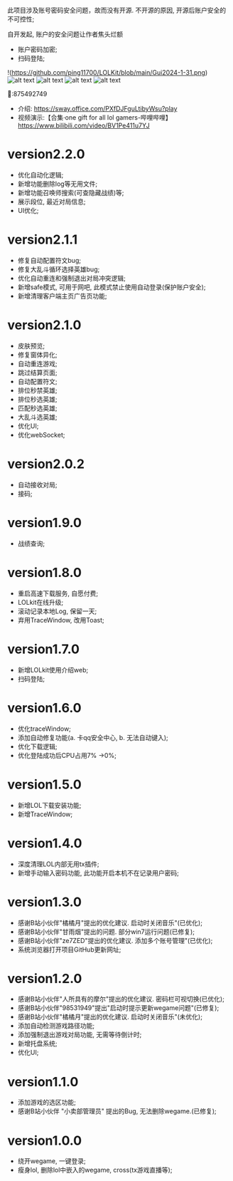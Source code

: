 # 
 
此项目涉及账号密码安全问题，故而没有开源. 不开源的原因, 开源后账户安全的不可控性;

自开发起, 账户的安全问题让作者焦头烂额
*	账户密码加密;
*	扫码登陆;

!(https://github.com/ping11700/LOLKit/blob/main/Gui2024-1-31.png)
![alt text](https://github.com/ping11700/LOLKit/blob/main/Download.png)
![alt text](https://github.com/ping11700/LOLKit/blob/main/summoner.png)
![alt text](https://github.com/ping11700/LOLKit/blob/main/record.png)
![alt text](https://github.com/ping11700/LOLKit/blob/main/ARAM.png)

🐧:875492749

*	介绍: https://sway.office.com/PXfDJFguLtibyWsu?play
*	视频演示:【合集·one gift for all lol gamers-哔哩哔哩】https://www.bilibili.com/video/BV1Pe411u7YJ

# version2.2.0
* 优化自动化逻辑; 
* 新增功能删除log等无用文件;
* 新增功能召唤师搜索(可查隐藏战绩)等;
* 展示段位, 最近对局信息;
* UI优化;

# version2.1.1
* 修复自动配置符文bug; 
* 修复大乱斗循环选择英雄bug;
* 优化自动重连和强制退出对局冲突逻辑;
* 新增safe模式, 可用于网吧, 此模式禁止使用自动登录(保护账户安全);
* 新增清理客户端主页广告页功能;
 
# version2.1.0
* 皮肤预览; 
* 修复窗体异化;
* 自动重连游戏;
* 跳过结算页面;
* 自动配置符文;
* 排位秒禁英雄;
* 排位秒选英雄;
* 匹配秒选英雄;
* 大乱斗选英雄;
* 优化UI;
* 优化webSocket;

# version2.0.2
* 自动接收对局;
* 接码;

# version1.9.0
* 战绩查询;

# version1.8.0
* 重启高速下载服务,  自愿付费;
* LOLkit在线升级;
* 滚动记录本地Log, 保留一天;
* 弃用TraceWindow, 改用Toast;
  
# version1.7.0
* 新增LOLkit使用介绍web;
* 扫码登陆;
  
# version1.6.0
* 优化traceWindow;
* 添加自动修复功能(a. 卡qq安全中心, b. 无法自动键入);
* 优化下载逻辑;
* 优化登陆成功后CPU占用7% ->0%;

# version1.5.0
* 新增LOL下载安装功能;
* 新增TraceWindow;

# version1.4.0
* 深度清理LOL内部无用tx插件;
* 新增手动输入密码功能, 此功能开启本机不在记录用户密码;
  
# version1.3.0
* 感谢B站小伙伴"橘橘月"提出的优化建议. 启动时关闭音乐"(已优化);
* 感谢B站小伙伴"甘雨烟"提出的问题. 部分win7运行问题(已修复);
* 感谢B站小伙伴"ze7ZED"提出的优化建议. 添加多个账号管理"(已优化);
* 系统浏览器打开项目GitHub更新网址;
  
# version1.2.0
* 感谢B站小伙伴"人所具有的摩尔"提出的优化建议. 密码栏可视切换(已优化);
* 感谢B站小伙伴"98531949"提出"启动时提示更新wegame问题"(已修复);
* 感谢B站小伙伴"橘橘月"提出的优化建议. 启动时关闭音乐"(未优化);
* 添加自动检测游戏路径功能;
* 添加强制退出游戏对局功能, 无需等待倒计时;
* 新增托盘系统;
* 优化UI;

# version1.1.0
* 添加游戏的选区功能;
* 感谢B站小伙伴 "小卖部管理员" 提出的Bug, 无法删除wegame.(已修复);

# version1.0.0
* 绕开wegame, 一键登录;
* 瘦身lol, 删除lol中嵌入的wegame, cross(tx游戏直播等);
